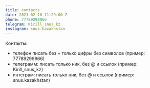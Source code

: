 ```yaml
---
title: contacts
date: 2021-02-10 11:29:00 Z
phone: 77789299966
telegram: Kirill_snus_kz
instagram: snus.kazakhstan
---
```


Контакты:
- телефон писать без + только цифры без символов (пример: 77789299966)
- телеграмм: писать только ник, без @ и ссылок (пример: Kirill_snus_kz)
- интсграм: писать только ник, без @ и ссылок (пример: snus.kazakhstan)